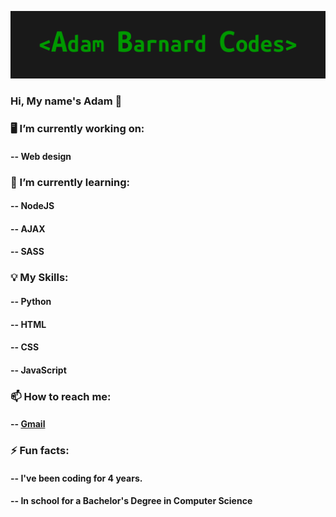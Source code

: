 ![alt text](https://github.com/AdamBCodes/AdamBCodes/blob/main/Github.png)
### Hi, My name's Adam 👋


### 🖥️  I’m currently working on:
####   -- Web design

### 📖  I’m currently learning:
####   -- NodeJS
####   -- AJAX
####   -- SASS

### 💡 My Skills:
####   -- Python
####   -- HTML
####   -- CSS
####   -- JavaScript

### 📫  How to reach me: 
####   -- [Gmail](mailto:adamc.barnard1@gmail.com)

### ⚡ Fun facts: 
####   -- I've been coding for 4 years.
####   -- In school for a Bachelor's Degree in Computer Science
